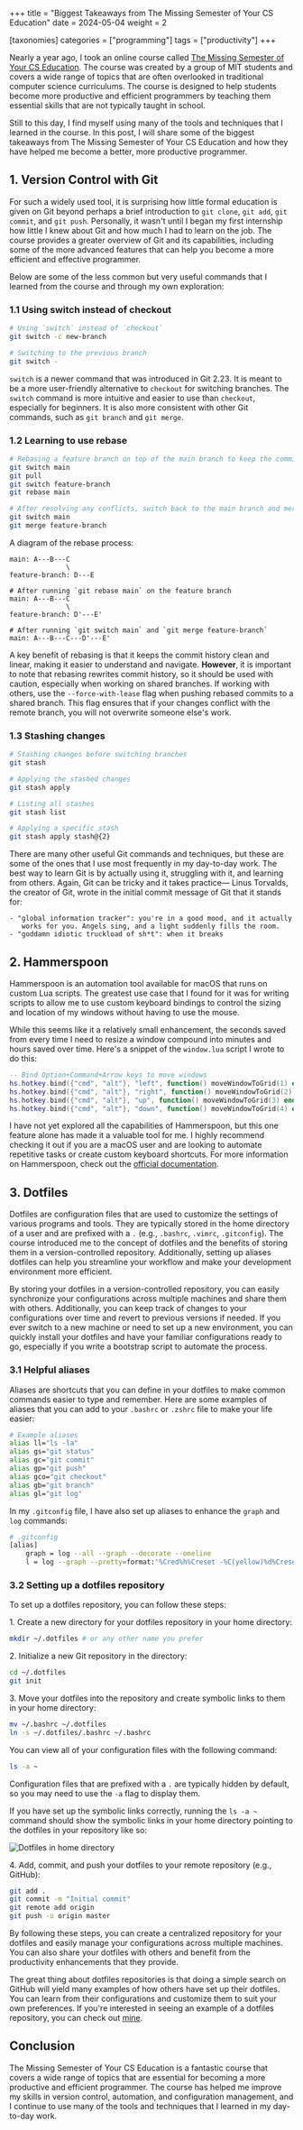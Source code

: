 +++
title = "Biggest Takeaways from The Missing Semester of Your CS Education"
date = 2024-05-04
weight = 2

[taxonomies]
categories = ["programming"]
tags = ["productivity"]
+++

Nearly a year ago, I took an online course called [The Missing Semester of Your CS Education](https://missing.csail.mit.edu/). The course was created by a group of MIT students and covers a wide range of topics that are often overlooked in traditional computer science curriculums. The course is designed to help students become more productive and efficient programmers by teaching them essential skills that are not typically taught in school.

Still to this day, I find myself using many of the tools and techniques that I learned in the course. In this post, I will share some of the biggest takeaways from The Missing Semester of Your CS Education and how they have helped me become a better, more productive programmer.

<!-- more -->

## 1. Version Control with Git

For such a widely used tool, it is surprising how little formal education is given on Git beyond perhaps a brief introduction to `git clone`, `git add`, `git commit`, and `git push`. Personally, it wasn't until I began my first internship how little I knew about Git and how much I had to learn on the job. The course provides a greater overview of Git and its capabilities, including some of the more advanced features that can help you become a more efficient and effective programmer.

Below are some of the less common but very useful commands that I learned from the course and through my own exploration:

### 1.1 Using switch instead of checkout

```bash
# Using `switch` instead of `checkout`
git switch -c new-branch

# Switching to the previous branch
git switch -
```

`switch` is a newer command that was introduced in Git 2.23. It is meant to be a more user-friendly alternative to `checkout` for switching branches. The `switch` command is more intuitive and easier to use than `checkout`, especially for beginners. It is also more consistent with other Git commands, such as `git branch` and `git merge`.

### 1.2 Learning to use rebase

```bash
# Rebasing a feature branch on top of the main branch to keep the commit history clean
git switch main
git pull
git switch feature-branch
git rebase main

# After resolving any conflicts, switch back to the main branch and merge the feature branch
git switch main
git merge feature-branch
```

A diagram of the rebase process:

```
main: A---B---C
              \
feature-branch: D---E

# After running `git rebase main` on the feature branch
main: A---B---C
              \
feature-branch: D'---E'

# After running `git switch main` and `git merge feature-branch`
main: A---B---C---D'---E'
```

A key benefit of rebasing is that it keeps the commit history clean and linear, making it easier to understand and navigate. **However**, it is important to note that rebasing rewrites commit history, so it should be used with caution, especially when working on shared branches. If working with others, use the `--force-with-lease` flag when pushing rebased commits to a shared branch. This flag ensures that if your changes conflict with the remote branch, you will not overwrite someone else's work.

### 1.3 Stashing changes

```bash
# Stashing changes before switching branches
git stash

# Applying the stashed changes
git stash apply

# Listing all stashes
git stash list

# Applying a specific stash
git stash apply stash@{2}
```

There are many other useful Git commands and techniques, but these are some of the ones that I use most frequently in my day-to-day work. The best way to learn Git is by actually using it, struggling with it, and learning from others. Again, Git can be tricky and it takes practice— Linus Torvalds, the creator of Git, wrote in the initial commit message of Git that it stands for:

```plaintext
- "global information tracker": you're in a good mood, and it actually
   works for you. Angels sing, and a light suddenly fills the room.
- "goddamn idiotic truckload of sh*t": when it breaks
```

## 2. Hammerspoon

Hammerspoon is an automation tool available for macOS that runs on custom Lua scripts. The greatest use case that I found for it was for writing scripts to allow me to use custom keyboard bindings to control the sizing and location of my windows without having to use the mouse.

While this seems like it a relatively small enhancement, the seconds saved from every time I need to resize a window compound into minutes and hours saved over time. Here's a snippet of the `window.lua` script I wrote to do this:

```lua
-- Bind Option+Command+Arrow keys to move windows
hs.hotkey.bind({"cmd", "alt"}, "left", function() moveWindowToGrid(1) end)   -- Move window to left half
hs.hotkey.bind({"cmd", "alt"}, "right", function() moveWindowToGrid(2) end)  -- Move window to right half
hs.hotkey.bind({"cmd", "alt"}, "up", function() moveWindowToGrid(3) end)     -- Move window to top half
hs.hotkey.bind({"cmd", "alt"}, "down", function() moveWindowToGrid(4) end)   -- Move window to bottom half
```

I have not yet explored all the capabilities of Hammerspoon, but this one feature alone has made it a valuable tool for me. I highly recommend checking it out if you are a macOS user and are looking to automate repetitive tasks or create custom keyboard shortcuts. For more information on Hammerspoon, check out the [official documentation](https://www.hammerspoon.org/).

## 3. Dotfiles

Dotfiles are configuration files that are used to customize the settings of various programs and tools. They are typically stored in the home directory of a user and are prefixed with a `.` (e.g., `.bashrc`, `.vimrc`, `.gitconfig`). The course introduced me to the concept of dotfiles and the benefits of storing them in a version-controlled repository. Additionally, setting up aliases dotfiles can help you streamline your workflow and make your development environment more efficient.

By storing your dotfiles in a version-controlled repository, you can easily synchronize your configurations across multiple machines and share them with others. Additionally, you can keep track of changes to your configurations over time and revert to previous versions if needed. If you ever switch to a new machine or need to set up a new environment, you can quickly install your dotfiles and have your familiar configurations ready to go, especially if you write a bootstrap script to automate the process.

### 3.1 Helpful aliases

Aliases are shortcuts that you can define in your dotfiles to make common commands easier to type and remember. Here are some examples of aliases that you can add to your `.bashrc` or `.zshrc` file to make your life easier:

```bash
# Example aliases
alias ll="ls -la"
alias gs="git status"
alias gc="git commit"
alias gp="git push"
alias gco="git checkout"
alias gb="git branch"
alias gl="git log"
```

In my `.gitconfig` file, I have also set up aliases to enhance the `graph` and `log` commands:

```bash
# .gitconfig
[alias]
    graph = log --all --graph --decorate --oneline
    l = log --graph --pretty=format:'%Cred%h%Creset -%C(yellow)%d%Creset %s %Cgreen(%cr) %C(bold blue)<%an>%Creset' --abbrev-commit
```

### 3.2 Setting up a dotfiles repository

To set up a dotfiles repository, you can follow these steps:

1\. Create a new directory for your dotfiles repository in your home directory:

```bash
mkdir ~/.dotfiles # or any other name you prefer
```

2\. Initialize a new Git repository in the directory:

```bash
cd ~/.dotfiles
git init
```

3\. Move your dotfiles into the repository and create symbolic links to them in your home directory:

```bash
mv ~/.bashrc ~/.dotfiles
ln -s ~/.dotfiles/.bashrc ~/.bashrc
```

You can view all of your configuration files with the following command:

```bash
ls -a ~
```

Configuration files that are prefixed with a `.` are typically hidden by default, so you may need to use the `-a` flag to display them.

If you have set up the symbolic links correctly, running the `ls -a ~` command should show the symbolic links in your home directory pointing to the dotfiles in your repository like so:

![Dotfiles in home directory](symlinks.png)

4\. Add, commit, and push your dotfiles to your remote repository (e.g., GitHub):

```bash
git add .
git commit -m "Initial commit"
git remote add origin
git push -u origin master
```

By following these steps, you can create a centralized repository for your dotfiles and easily manage your configurations across multiple machines. You can also share your dotfiles with others and benefit from the productivity enhancements that they provide.

The great thing about dotfiles repositories is that doing a simple search on GitHub will yield many examples of how others have set up their dotfiles. You can learn from their configurations and customize them to suit your own preferences. If you're interested in seeing an example of a dotfiles repository, you can check out [mine](https://github.com/micahkepe/dotfiles).

## Conclusion

The Missing Semester of Your CS Education is a fantastic course that covers a wide range of topics that are essential for becoming a more productive and efficient programmer. The course has helped me improve my skills in version control, automation, and configuration management, and I continue to use many of the tools and techniques that I learned in my day-to-day work.
